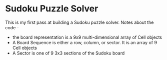# Sudoku Puzzle Solver

This is my first pass at building a Sudoku puzzle solver. Notes about the code - 
* the board representation is a 9x9 multi-dimensional array of Cell objects
* A Board Sequence is either a row, column, or sector. It is an array of 9 Cell objects
* A Sector is one of 9 3x3 sections of the Sudoku board

